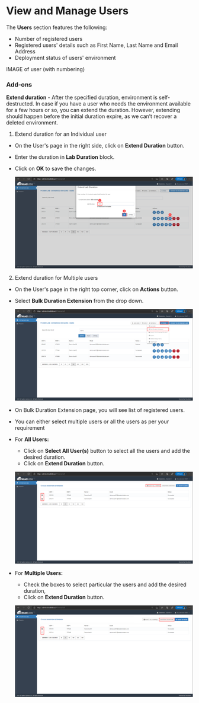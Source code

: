 # View and Manage Users

The **Users** section features the following:

* Number of registered users
* Registered users' details such as First Name, Last Name and Email Address
* Deployment status of users' environment

IMAGE of user (with numbering)

### **Add-ons**

**Extend duration** - After the specified duration, environment is self-destructed. In case if you have a user who needs the environment available for a few hours or so, you can extend the duration. However, extending should happen before the initial duration expire, as we can’t recover a deleted environment.

1. Extend duration for an Individual user

* On the User's page in the right side, click on **Extend Duration** button. 
* Enter the duration in **Lab Duration** block.
* Click on **OK** to save the changes.

   <kbd> ![](media/image8.png) </kbd>

2. Extend duration for Multiple users

* On the User's page in the right top corner, click on **Actions** button.
* Select **Bulk Duration Extension** from the drop down.

   <kbd> ![](media/image12.png) </kbd>
   
* On Bulk Duration Extension page, you will see list of registered users.
* You can either select multiple users or all the users as per your requirement
* For **All Users:**
  - Click on **Select All User(s)** button to select all the users and add the desired duration.
  - Click on **Extend Duration** button.
   
   <kbd> ![](media/image11.png) </kbd>
   
* For **Multiple Users:** 
  - Check the boxes to select particular the users and add the desired duration,
  - Click on **Extend Duration** button.
  
  <kbd> ![](media/image10.png) </kbd>
  

